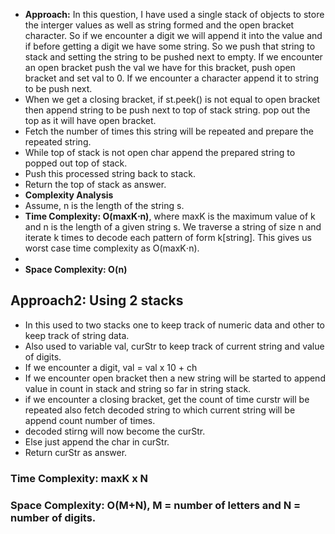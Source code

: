 * **Approach:** In this question, I have used a single stack of objects to store the interger values as well as string formed and the open bracket character. So if we encounter a digit we will append it into the value and if before getting a digit we have some string. So we push that string to stack and setting the string to be pushed next to empty. If we encounter an open bracket push the val we have for this bracket, push open bracket and set val to 0. If we encounter a character append it to string to be push next.
* When we get a closing bracket, if st.peek() is not equal to open bracket then append string to be push next to top of stack string. pop out the top as it will have open bracket.
* Fetch the number of times this string will be repeated and prepare the repeated string.
* While top of stack is not open char append the prepared string to popped out top of stack.
* Push this processed string back to stack.
​
* Return the top of stack as answer.
​
* **Complexity Analysis**
* Assume, n is the length of the string s.
​
* **Time Complexity: O(maxK⋅n)**, where maxK is the maximum value of k and n is the length of a given string s. We traverse a string of size n and iterate k times to decode each pattern of form k[string]. This gives us worst case time complexity as O(maxK⋅n).
*
* **Space Complexity: O(n)**
​
## Approach2: Using 2 stacks
* In this used to two stacks one to keep track of numeric data and other to keep track of string data.
* Also used to variable val, curStr to keep track of current string and value of digits.
* If we encounter a digit, val = val x 10 + ch
* If we encounter open bracket then a new string will be started to append value in count in stack and string so far in string stack.
* if we encounter a closing bracket, get the count of time curstr will be repeated also fetch decoded string to which current string will be append count number of times.
* decoded stirng will now become the curStr.
* Else just append the char in curStr.
* Return curStr as answer.
​
### Time Complexity: maxK x N
### Space Complexity: O(M+N), M = number of letters and N = number of digits.